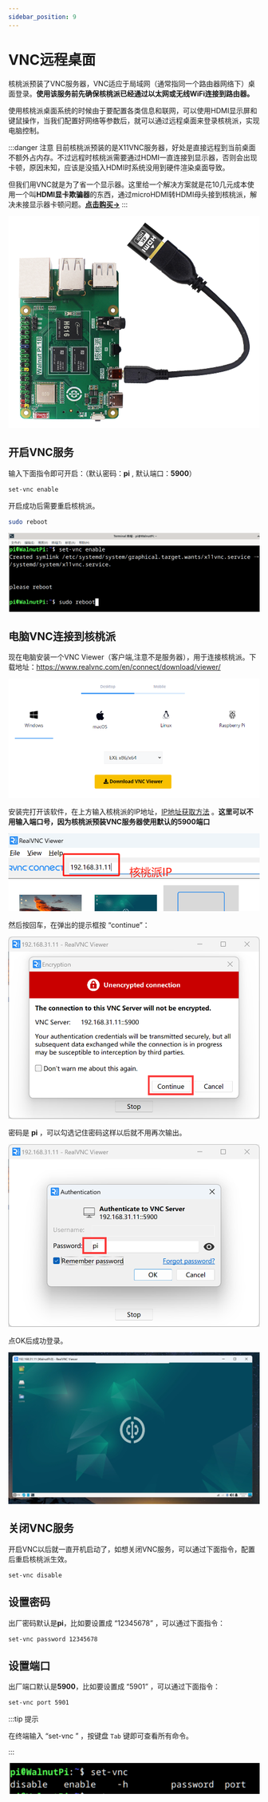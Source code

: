 ```yaml
---
sidebar_position: 9
---
```


# VNC远程桌面

核桃派预装了VNC服务器，VNC适应于局域网（通常指同一个路由器网络下）桌面登录。**使用该服务前先确保核桃派已经通过以太网或无线WiFi连接到路由器。**

使用核桃派桌面系统的时候由于要配置各类信息和联网，可以使用HDMI显示屏和键鼠操作，当我们配置好网络等参数后，就可以通过远程桌面来登录核桃派，实现电脑控制。

:::danger 注意
目前核桃派预装的是X11VNC服务器，好处是直接远程到当前桌面不额外占内存。不过远程时核桃派需要通过HDMI一直连接到显示器，否则会出现卡顿，原因未知，应该是没插入HDMI时系统没用到硬件渲染桌面导致。

但我们用VNC就是为了省一个显示器。这里给一个解决方案就是花10几元成本使用一个叫**HDMI显卡欺骗器**的东西，通过microHDMI转HDMI母头接到核桃派，解决未接显示器卡顿问题。[**点击购买->**](https://item.taobao.com/item.htm?spm=a213gs.success.result.1.6c854831c6UKif&id=741004778478) 
:::

![vnc0](./img/vnc/vnc0.png)

## 开启VNC服务

输入下面指令即可开启：（默认密码：**pi** , 默认端口：**5900**）

```bash
set-vnc enable
```

开启成功后需要重启核桃派。

```bash
sudo reboot
```

![vnc1](./img/vnc/vnc1.png)


## 电脑VNC连接到核桃派

现在电脑安装一个VNC Viewer（客户端,注意不是服务器），用于连接核桃派。下载地址：https://www.realvnc.com/en/connect/download/viewer/

![vnc2](./img/vnc/vnc2.png)

安装完打开该软件，在上方输入核桃派的IP地址，[IP地址获取方法](../os_software/ip_get) 。**这里可以不用输入端口号，因为核桃派预装VNC服务器使用默认的5900端口**

![vnc3](./img/vnc/vnc3.png)

然后按回车，在弹出的提示框按 “continue”：

![vnc4](./img/vnc/vnc4.png)

密码是 **pi** ，可以勾选记住密码这样以后就不用再次输出。

![vnc5](./img/vnc/vnc5.png)

点OK后成功登录。

![vnc6](./img/vnc/vnc6.png)

## 关闭VNC服务

开启VNC以后就一直开机启动了，如想关闭VNC服务，可以通过下面指令，配置后重启核桃派生效。

```bash
set-vnc disable
```

## 设置密码

出厂密码默认是**pi**，比如要设置成 “12345678” ，可以通过下面指令：

```bash
set-vnc password 12345678
```

## 设置端口

出厂端口默认是**5900**，比如要设置成 “5901” ，可以通过下面指令：

```bash
set-vnc port 5901
```

:::tip 提示

在终端输入 “set-vnc ” ，按键盘 `Tab` 键即可查看所有命令。

:::

![vnc7](./img/vnc/vnc7.png)




